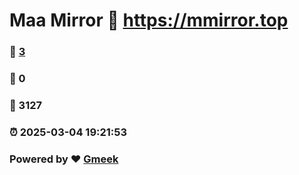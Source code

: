 # Maa Mirror :link: https://mmirror.top 
### :page_facing_up: [3](https://mmirror.top/tag.html) 
### :speech_balloon: 0 
### :hibiscus: 3127 
### :alarm_clock: 2025-03-04 19:21:53 
### Powered by :heart: [Gmeek](https://github.com/Meekdai/Gmeek)
